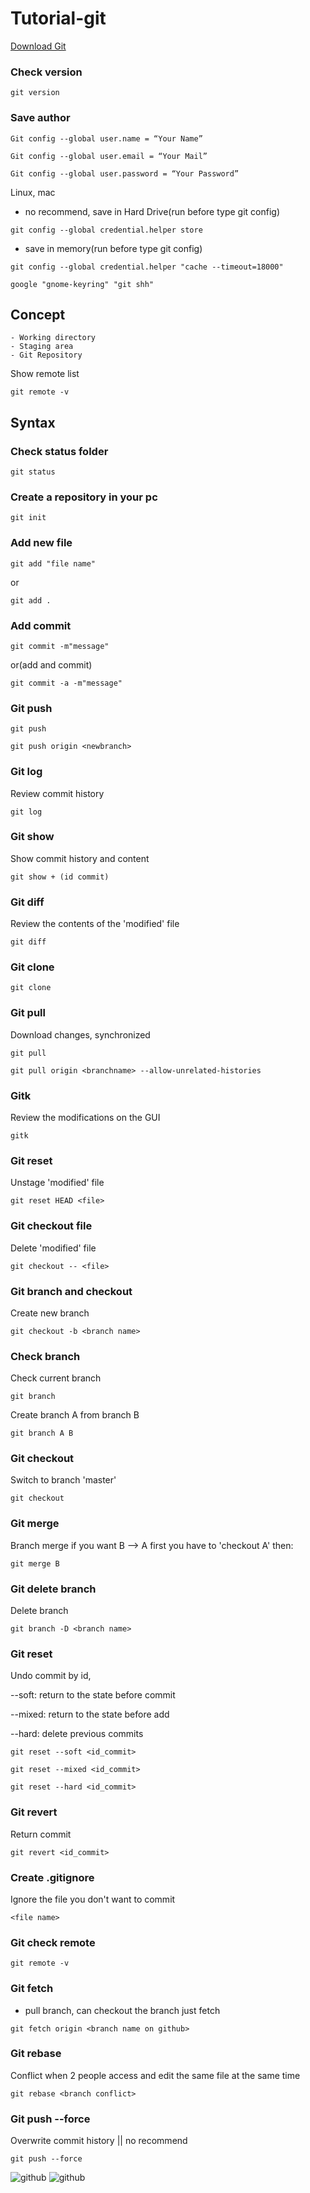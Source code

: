 ﻿# Tutorial-git 

<a href="https://git-scm.com/downloads">Download Git</a>

<h3>Check version</h3>

```
git version
```
<h3>Save author</h3>

```
Git config --global user.name = “Your Name”
```
```
Git config --global user.email = “Your Mail”
```
```
Git config --global user.password = “Your Password”
```
Linux, mac
- no recommend, save in Hard Drive(run before type git config)
```
git config --global credential.helper store
```
- save in memory(run before type git config)
```
git config --global credential.helper "cache --timeout=18000"
```
```
google "gnome-keyring" "git shh"
```
## Concept
```
- Working directory
- Staging area
- Git Repository
```
Show remote list
```
git remote -v
```
## Syntax
### Check status folder
```
git status
```

### Create a repository in your pc
```
git init
```

### Add new file
```
git add "file name"
```
or
```
git add .
```

### Add commit
```
git commit -m"message"
```
or(add and commit)
```
git commit -a -m"message" 
```
### Git push
```
git push
```
```
git push origin <newbranch>
```
### Git log
Review commit history
```
git log
```
### Git show 
Show commit history and content
```
git show + (id commit)
```
### Git diff 
Review the contents of the 'modified' file
```
git diff
```
### Git clone
```
git clone
```
### Git pull
Download changes, synchronized
```
git pull
```
```
git pull origin <branchname> --allow-unrelated-histories
```
### Gitk
Review the modifications on the GUI
```
gitk
```
### Git reset
Unstage 'modified' file
```
git reset HEAD <file>
```
### Git checkout file
Delete 'modified' file
```
git checkout -- <file>
```
### Git branch and checkout
Create new branch
```
git checkout -b <branch name>
```
### Check branch
Check current branch 
```
git branch
```
Create branch A from branch B
```
git branch A B
```
### Git checkout
Switch to branch 'master' 
```
git checkout
```
### Git merge
Branch merge 
if you want B --> A
first you have to 'checkout A'
then:
```
git merge B
```
### Git delete branch
Delete branch 
```
git branch -D <branch name>
```
### Git reset
Undo commit by id,
<p>--soft: return to the state before commit</p>
<p>--mixed: return to the state before add</p>
<p>--hard: delete previous commits </p>

```
git reset --soft <id_commit>
```
```
git reset --mixed <id_commit>
```
```
git reset --hard <id_commit>
```
### Git revert
Return commit
```
git revert <id_commit>
```
### Create .gitignore
Ignore the file you don't want to commit
```
<file name>
```
### Git check remote
```
git remote -v
```
### Git fetch
- pull branch, can checkout the branch just fetch
```
git fetch origin <branch name on github>
```
### Git rebase
Conflict when 2 people access and edit the same file at the same time
```
git rebase <branch conflict>
```
### Git push --force
Overwrite commit history || no recommend
```
git push --force
```
<img src="img/git.JPG" alt="github">
<img src="img/tutorial github.JPG" alt="github">
